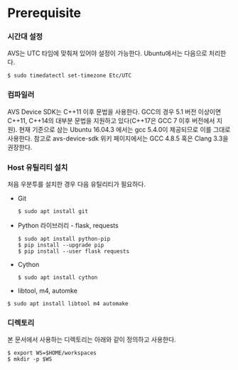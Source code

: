 # Prerequisite

### 

### 시간대 설정

AVS는 UTC 타임에 맞춰져 있어야 설정이 가능한다. Ubuntu에서는 다음으로 처리한다.

```
$ sudo timedatectl set-timezone Etc/UTC
```

### 

### 컴파일러

AVS Device SDK는 C++11 이후 문법을 사용한다. GCC의 경우 5.1 버전 이상이면 C++11, C++14의 대부분 문법을 지원하고 있다\(C++17은 GCC 7 이후 버전에서 지원\). 현재 기준으로 삼는 Ubuntu 16.04.3 에서는 gcc 5.4.0이 제공되므로 이를 그대로 사용한다. 참고로 avs-device-sdk 위키 페이지에서는 GCC 4.8.5 혹은 Clang 3.3을 권장한다.

### 

### Host 유틸리티 설치

처음 우분투를 설치한 경우 다음 유틸리티가 필요하다.

* Git

  ```
  $ sudo apt install git
  ```

* Python 라이브러리 - flask, requests

  ```
  $ sudo apt install python-pip
  $ pip install --upgrade pip
  $ pip install --user flask requests
  ```

* Cython

  ```
  $ sudo apt install cython
  ```

* libtool, m4, automke

```
$ sudo apt install libtool m4 automake
```

### 

### 디렉토리

본 문서에서 사용하는 디렉토리는 아래와 같이 정의하고 사용한다.

```
$ export WS=$HOME/workspaces
$ mkdir -p $WS
```



